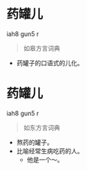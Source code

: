 # 药罐儿
iah8 gun5 r
> 如皋方言词典
- 药罐子的口语式的儿化。

# 药罐儿
iah8 gun5 r
> 如东方言词典
- 熬药的罐子。
- 比喻经常生病吃药的人。
  - 他是一个～。
